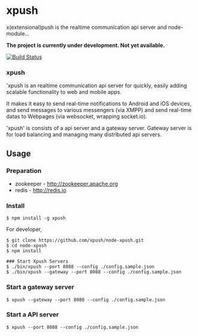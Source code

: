 # xpush
x(extensional)push is the realtime communication api server and node-module...

**The project is currently under development. Not yet available.**

[![Build Status](https://travis-ci.org/xpush/node-xpush.png?branch=master)](https://travis-ci.org/xpush/node-xpush)

### xpush
'xpush is an realtime communication api server for quickly, easily adding scalable functionality to web and mobile apps.

It makes it easy to send real-time notifications to Android and iOS devices, and send messages to various messengers (via XMPP) and send real-time datas to Webpages (via websocket, wrapping socket.io).

'xpush' is consists of a api server and a gateway server.
Gateway server is for load balancing and managing many distributed api servers.

## Usage

### Preparation
  * zookeeper - http://zookeeper.apache.org
  * redis - http://redis.io

### Install

	$ npm install -g xpush
	
For developer, 

	$ git clone https://github.com/xpush/node-xpush.git
	$ cd node-xpush
	$ npm install
	
	### Start Xpush Servers
	$ ./bin/xpush --port 8088 --config ./config.sample.json
	$ ./bin/xpush --gateway --port 8088 --config ./config.sample.json

### Start a gateway server

	$ xpush --gateway --port 8080 --config ./config.sample.json

### Start a API server

	$ xpush --port 8088 --config ./config.sample.json





 


